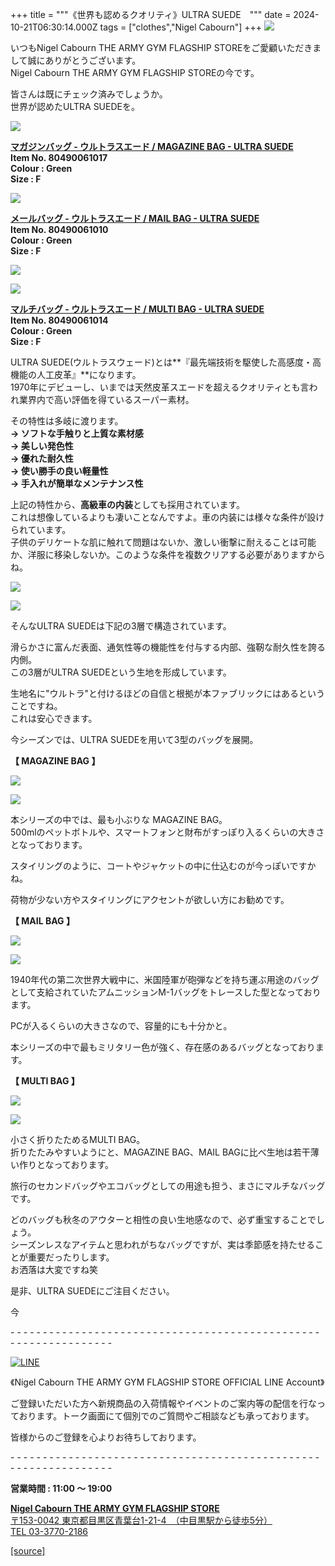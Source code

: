 +++
title = """《世界も認めるクオリティ》ULTRA SUEDE　"""
date = 2024-10-21T06:30:14.000Z
tags = ["clothes","Nigel Cabourn"]
+++
![](https://cdn.shopify.com/s/files/1/0094/9295/5196/files/IMG_7780_c7d60bb0-fb34-42aa-a632-4f20f41f9beb_480x480.jpg?v=1729318859)

いつもNigel Cabourn THE ARMY GYM FLAGSHIP STOREをご愛顧いただきまして誠にありがとうございます。  
Nigel Cabourn THE ARMY GYM FLAGSHIP STOREの今です。

皆さんは既にチェック済みでしょうか。  
世界が認めたULTRA SUEDEを。

![](https://cdn.shopify.com/s/files/1/0094/9295/5196/files/IMG_7632_617033bb-c4fe-4367-9b8c-174b85a4047d_480x480.jpg?v=1729309497)

[**マガジンバッグ - ウルトラスエード / MAGAZINE BAG - ULTRA SUEDE**](https://cabourn.jp/products/80490061017 "マガジンバッグ - ウルトラスエード / MAGAZINE BAG - ULTRA SUEDE")  
**Item No. 80490061017**  
**Colour : Green**  
**Size : F**

![](https://cdn.shopify.com/s/files/1/0094/9295/5196/files/IMG_7656_480x480.jpg?v=1729309497)

[**メールバッグ - ウルトラスエード / MAIL BAG - ULTRA SUEDE**](https://cabourn.jp/products/80490061010 "メールバッグ - ウルトラスエード / MAIL BAG - ULTRA SUEDE")  
**Item No. 80490061010**  
**Colour : Green**  
**Size : F**

![](https://cdn.shopify.com/s/files/1/0094/9295/5196/files/IMG_7675_480x480.jpg?v=1729309497)

![](https://cdn.shopify.com/s/files/1/0094/9295/5196/files/IMG_7775_480x480.jpg?v=1729318805)

[**マルチバッグ - ウルトラスエード / MULTI BAG - ULTRA SUEDE**](https://cabourn.jp/products/80490061014 "マルチバッグ - ウルトラスエード / MULTI BAG - ULTRA SUEDE")  
**Item No. 80490061014**  
**Colour : Green**  
**Size : F**

ULTRA SUEDE(ウルトラスウェード)とは**『最先端技術を駆使した高感度・高機能の人工皮革』**になります。  
1970年にデビューし、いまでは天然皮革スエードを超えるクオリティとも言われ業界内で高い評価を得ているスーパー素材。

その特性は多岐に渡ります。  
**→ ソフトな手触りと上質な素材感**  
**→ 美しい発色性**  
**→ 優れた耐久性**  
**→ 使い勝手の良い軽量性  
→ 手入れが簡単なメンテナンス性**

上記の特性から、**高級車の内装**としても採用されています。  
これは想像しているよりも凄いことなんですよ。車の内装には様々な条件が設けられています。  
子供のデリケートな肌に触れて問題はないか、激しい衝撃に耐えることは可能か、洋服に移染しないか。このような条件を複数クリアする必要がありますからね。

![](https://cdn.shopify.com/s/files/1/0094/9295/5196/files/IMG_7782_480x480.jpg?v=1729318947)

![](https://cdn.shopify.com/s/files/1/0094/9295/5196/files/IMG_3274_5b118264-a527-4801-ac3c-9c953ce375fb_480x480.jpg?v=1729316873)

そんなULTRA SUEDEは下記の3層で構造されています。

滑らかさに富んだ表面、通気性等の機能性を付与する内部、強靭な耐久性を誇る内側。  
この3層がULTRA SUEDEという生地を形成しています。

生地名に"ウルトラ"と付けるほどの自信と根拠が本ファブリックにはあるということですね。  
これは安心できます。

今シーズンでは、ULTRA SUEDEを用いて3型のバッグを展開。

  **【 MAGAZINE BAG 】**

![](https://cdn.shopify.com/s/files/1/0094/9295/5196/files/IMG_7488_480x480.jpg?v=1729314698)

![](https://cdn.shopify.com/s/files/1/0094/9295/5196/files/IMG_7494_480x480.jpg?v=1729314698)

本シリーズの中では、最も小ぶりな MAGAZINE BAG。  
500mlのペットボトルや、スマートフォンと財布がすっぽり入るくらいの大きさとなっております。

スタイリングのように、コートやジャケットの中に仕込むのが今っぽいですかね。

荷物が少ない方やスタイリングにアクセントが欲しい方にお勧めです。

**【 MAIL BAG 】**

![](https://cdn.shopify.com/s/files/1/0094/9295/5196/files/IMG_7589_480x480.jpg?v=1729314732)

![](https://cdn.shopify.com/s/files/1/0094/9295/5196/files/IMG_7627_480x480.jpg?v=1729314731)

1940年代の第二次世界大戦中に、米国陸軍が砲弾などを持ち運ぶ用途のバッグとして支給されていたアムニッションM-1バッグをトレースした型となっております。

PCが入るくらいの大きさなので、容量的にも十分かと。

本シリーズの中で最もミリタリー色が強く、存在感のあるバッグとなっております。

**【 MULTI BAG 】**

![](https://cdn.shopify.com/s/files/1/0094/9295/5196/files/IMG_7562_e26e6d72-077d-4663-a119-15362da046db_480x480.jpg?v=1729314732)

![](https://cdn.shopify.com/s/files/1/0094/9295/5196/files/IMG_7523_b5672c20-b066-4c68-8e78-c93a25dea934_480x480.jpg?v=1729314732)

小さく折りたためるMULTI BAG。  
折りたたみやすいようにと、MAGAZINE BAG、MAIL BAGに比べ生地は若干薄い作りとなっております。

旅行のセカンドバッグやエコバッグとしての用途も担う、まさにマルチなバッグです。

どのバッグも秋冬のアウターと相性の良い生地感なので、必ず重宝することでしょう。  
シーズンレスなアイテムと思われがちなバッグですが、実は季節感を持たせることが重要だったりします。  
お洒落は大変ですね笑

是非、ULTRA SUEDEにご注目ください。

今

\- - - - - - - - - - - - - - - - - - - - - - - - - - - - - - - - - - - - - - - - - - - - - - - - - - - - - - - - - - - - - - - -  

[![LINE](https://cdn.shopify.com/s/files/1/0094/9295/5196/files/ja_600x600.png?v=1631941030)](https://lin.ee/NpdpRpF)

《Nigel Cabourn THE ARMY GYM FLAGSHIP STORE OFFICIAL LINE Account》

ご登録いただいた方へ新規商品の入荷情報やイベントのご案内等の配信を行なっております。トーク画面にて個別でのご質問やご相談なども承っております。

皆様からのご登録を心よりお待ちしております。

\- - - - - - - - - - - - - - - - - - - - - - - - - - - - - - - - - - - - - - - - - - - - - - - - - - - - - - - - - - - - - - - - 

**営業時間 : 11:00 〜 19:00**

[**Nigel Cabourn THE ARMY GYM FLAGSHIP STORE**](https://cabourn.jp/pages/flagship)  
[〒153-0042 東京都目黒区青葉台1-21-4　（中目黒駅から徒歩5分）](https://cabourn.jp/pages/flagship)  
[TEL 03-3770-2186](https://cabourn.jp/pages/flagship)

[[source]](https://cabourn.jp/blogs/shop-info/flagship20241021)
